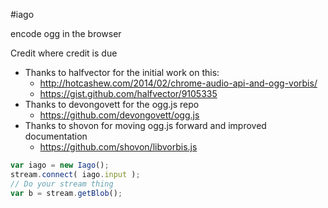 #iago

encode ogg in the browser

Credit where credit is due

- Thanks to halfvector for the initial work on this:
  - http://hotcashew.com/2014/02/chrome-audio-api-and-ogg-vorbis/
  - https://gist.github.com/halfvector/9105335
- Thanks to devongovett for the ogg.js repo
  - https://github.com/devongovett/ogg.js
- Thanks to shovon for moving ogg.js forward and improved documentation
  - https://github.com/shovon/libvorbis.js

```javascript
var iago = new Iago();
stream.connect( iago.input );
// Do your stream thing
var b = stream.getBlob();

```
